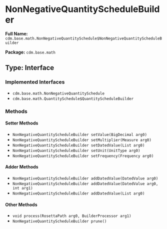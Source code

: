 # NonNegativeQuantityScheduleBuilder

**Full Name:** `cdm.base.math.NonNegativeQuantitySchedule$NonNegativeQuantityScheduleBuilder`

**Package:** `cdm.base.math`

## Type: Interface

### Implemented Interfaces

- `cdm.base.math.NonNegativeQuantitySchedule`
- `cdm.base.math.QuantitySchedule$QuantityScheduleBuilder`

### Methods

#### Setter Methods

- `NonNegativeQuantityScheduleBuilder setValue(BigDecimal arg0)`
- `NonNegativeQuantityScheduleBuilder setMultiplier(Measure arg0)`
- `NonNegativeQuantityScheduleBuilder setDatedValue(List arg0)`
- `NonNegativeQuantityScheduleBuilder setUnit(UnitType arg0)`
- `NonNegativeQuantityScheduleBuilder setFrequency(Frequency arg0)`

#### Adder Methods

- `NonNegativeQuantityScheduleBuilder addDatedValue(DatedValue arg0)`
- `NonNegativeQuantityScheduleBuilder addDatedValue(DatedValue arg0, int arg1)`
- `NonNegativeQuantityScheduleBuilder addDatedValue(List arg0)`

#### Other Methods

- `void process(RosettaPath arg0, BuilderProcessor arg1)`
- `NonNegativeQuantityScheduleBuilder prune()`

